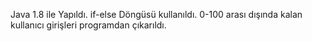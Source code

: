 Java 1.8 ile Yapıldı.
if-else Döngüsü kullanıldı.
0-100 arası dışında kalan kullanıcı girişleri programdan çıkarıldı.
